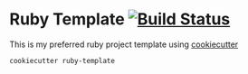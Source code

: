 # Ruby Template [![Build Status](https://travis-ci.com/lyang/ruby-template.svg?branch=main)](https://travis-ci.com/lyang/ruby-template)

This is my preferred ruby project template using [cookiecutter](https://github.com/cookiecutter/cookiecutter)

```sh
cookiecutter ruby-template
```
